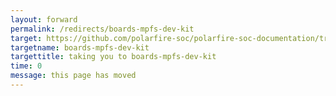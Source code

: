```yaml
---
layout: forward
permalink: /redirects/boards-mpfs-dev-kit
target: https://github.com/polarfire-soc/polarfire-soc-documentation/tree/master/reference-designs-fpga-and-development-kits/mpfs-dev-kit-user-guide.md
targetname: boards-mpfs-dev-kit
targettitle: taking you to boards-mpfs-dev-kit
time: 0
message: this page has moved
---
```

